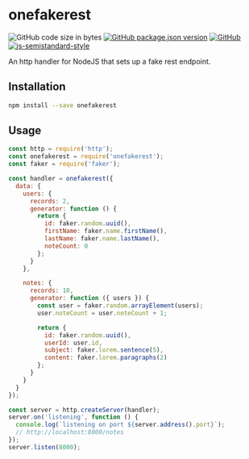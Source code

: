 # onefakerest
![GitHub code size in bytes](https://img.shields.io/github/languages/code-size/markwylde/onefakerest?style=flat-square)
[![GitHub package.json version](https://img.shields.io/github/package-json/v/markwylde/onefakerest?style=flat-square)](https://github.com/markwylde/onefakerest/blob/master/package.json)
[![GitHub](https://img.shields.io/github/license/markwylde/onefakerest?style=flat-square)](https://github.com/markwylde/onefakerest/blob/master/LICENSE)
[![js-semistandard-style](https://img.shields.io/badge/code%20style-semistandard-brightgreen.svg?style=flat-square)](https://github.com/standard/semistandard)

An http handler for NodeJS that sets up a fake rest endpoint.

## Installation
```bash
npm install --save onefakerest
```

## Usage
```javascript
const http = require('http');
const onefakerest = require('onefakerest');
const faker = require('faker');

const handler = onefakerest({
  data: {
    users: {
      records: 2,
      generator: function () {
        return {
          id: faker.random.uuid(),
          firstName: faker.name.firstName(),
          lastName: faker.name.lastName(),
          noteCount: 0
        };
      }
    },

    notes: {
      records: 10,
      generator: function ({ users }) {
        const user = faker.random.arrayElement(users);
        user.noteCount = user.noteCount + 1;

        return {
          id: faker.random.uuid(),
          userId: user.id,
          subject: faker.lorem.sentence(5),
          content: faker.lorem.paragraphs(2)
        };
      }
    }
  }
});

const server = http.createServer(handler);
server.on('listening', function () {
  console.log(`listening on port ${server.address().port}`);
  // http://localhost:8000/notes
});
server.listen(8000);
```
